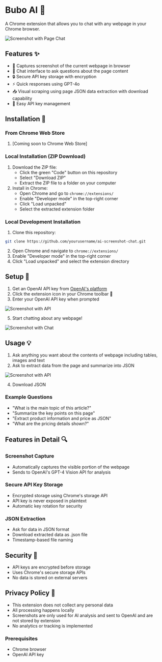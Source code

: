 # Bubo AI 🦉

A Chrome extension that allows you to chat with any webpage in your Chrome browser.

![Screenshot with Page Chat](assets/screenshot_chat_wiki.png)

## Features ✨

- 📸 Captures screenshot of the current webpage in browser
- 💬 Chat interface to ask questions about the page content
- 🔒 Secure API key storage with encryption
- ⚡ Quick responses using GPT-4o
- 📥 Visual scraping using page JSON data extraction with download capability
- 🔄 Easy API key management

## Installation 🚀




### From Chrome Web Store
1. [Coming soon to Chrome Web Store]

### Local Installation (ZIP Download)
1. Download the ZIP file:
   - Click the green "Code" button on this repository
   - Select "Download ZIP"
   - Extract the ZIP file to a folder on your computer
2. Install in Chrome:
   - Open Chrome and go to `chrome://extensions/`
   - Enable "Developer mode" in the top-right corner
   - Click "Load unpacked"
   - Select the extracted extension folder

### Local Development Installation 

1. Clone this repository:

```bash
git clone https://github.com/yourusername/ai-screenshot-chat.git
```
2. Open Chrome and navigate to `chrome://extensions/`
3. Enable "Developer mode" in the top-right corner
4. Click "Load unpacked" and select the extension directory


## Setup 🔧

1. Get an OpenAI API key from [OpenAI's platform](https://platform.openai.com/)
2. Click the extension icon in your Chrome toolbar 🦉
3. Enter your OpenAI API key when prompted
   
![Screenshot with API](assets/screenshot_apikey.png)

5. Start chatting about any webpage!

![Screenshot with Chat](assets/screenshot_chat.png)
   
## Usage 💡

1. Ask anything you want about the contents of webpage including tables, images and text
2. Ask to extract data from the page and summarize into JSON

![Screenshot with API](assets/screenshot_json.png)

4. Download JSON

### Example Questions
- "What is the main topic of this article?"
- "Summarize the key points on this page"
- "Extract product information and price as JSON"
- "What are the pricing details shown?"

## Features in Detail 🔍

### Screenshot Capture
- Automatically captures the visible portion of the webpage
- Sends to OpenAI's GPT-4 Vision API for analysis

### Secure API Key Storage
- Encrypted storage using Chrome's storage API
- API key is never exposed in plaintext
- Automatic key rotation for security

### JSON Extraction
- Ask for data in JSON format
- Download extracted data as .json file
- Timestamp-based file naming

## Security 🔐

- API keys are encrypted before storage
- Uses Chrome's secure storage APIs
- No data is stored on external servers

## Privacy Policy 📜

- This extension does not collect any personal data
- All processing happens locally
- Screenshots are only used for AI analysis and sent to OpenAI and are not stored by extension
- No analytics or tracking is implemented

### Prerequisites
- Chrome browser
- OpenAI API key
